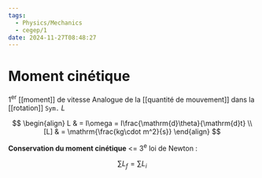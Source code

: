 ```yaml
---
tags:
  - Physics/Mechanics
  - cegep/1
date: 2024-11-27T08:48:27
---
```


# Moment cinétique

1<sup>er</sup> [[moment]] de vitesse
Analogue de la [[quantité de mouvement]] dans la [[rotation]]
`Sym.` $L$

$$
\begin{align}
L & = I\omega = I\frac{\mathrm{d}\theta}{\mathrm{d}t} \\
[L] & = \mathrm{\frac{kg\cdot m^2}{s}}
\end{align}
$$

**Conservation du moment cinétique** <= 3<sup>e</sup> loi de Newton :

$$
\sum L_f = \sum L_i
$$
